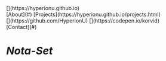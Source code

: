 <link rel="stylesheet" href="https://cdnjs.cloudflare.com/ajax/libs/font-awesome/6.3.0/css/all.min.css">
<nav>
<div id="logo">
[<i class="fa-solid fa-circle-nodes"></i>](https://hyperionu.github.io)
</div>
<div id="links">
[About](#)
[Projects](https://hyperionu.github.io/projects.html)
</div>
<div id="socials">
[<i class="fa-brands fa-github-alt"></i>](https://github.com/HyperionU)
[<i class="fa-brands fa-codepen"></i>](https://codepen.io/korvid)
</div>
<div id="contact">
[Contact](#)
</div>
</nav>

# ***Nota-Set***